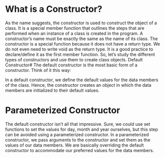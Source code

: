 # What is a Constructor?
As the name suggests, the constructor is used to construct the object of a class. It is a special member function that outlines the steps that are performed when an instance of a class is created in the program.
A constructor’s name must be exactly the same as the name of its class.
The constructor is a special function because it does not have a return type. We do not even need to write void as the return type. It is a good practice to declare/define it as the first member function.
So, let’s study the different types of constructors and use them to create class objects.
Default Constructor#
The default constructor is the most basic form of a constructor. Think of it this way:

In a default constructor, we define the default values for the data members of the class. Hence, the constructor creates an object in which the data members are initialized to their default values.

# Parameterized Constructor
The default constructor isn’t all that impressive. Sure, we could use set functions to set the values for day, month and year ourselves, but this step can be avoided using a parameterized constructor.
In a parameterized constructor, we pass arguments to the constructor and set them as the values of our data members.
We are basically overriding the default constructor to accommodate our preferred values for the data members.
